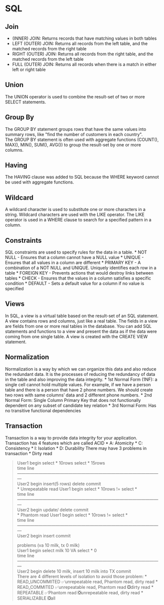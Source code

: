 # SQL
## Join
* (INNER) JOIN: Returns records that have matching values in both tables
* LEFT (OUTER) JOIN: Returns all records from the left table, and the matched records from the right table
* RIGHT (OUTER) JOIN: Returns all records from the right table, and the matched records from the left table
* FULL (OUTER) JOIN: Returns all records when there is a match in either left or right table
## Union
The UNION operator is used to combine the result-set of two or more SELECT statements.
## Group By
The GROUP BY statement groups rows that have the same values into summary rows, like "find the number of customers in each country".  
The GROUP BY statement is often used with aggregate functions (COUNT(), MAX(), MIN(), SUM(), AVG()) to group the result-set by one or more columns.
## Having
The HAVING clause was added to SQL because the WHERE keyword cannot be used with aggregate functions.
## Wildcard
A wildcard character is used to substitute one or more characters in a string. 
Wildcard characters are used with the LIKE operator. The LIKE operator is used in a WHERE clause to search for a specified pattern in a column. 
## Constraints
SQL constraints are used to specify rules for the data in a table. 
	* NOT NULL - Ensures that a column cannot have a NULL value
	* UNIQUE - Ensures that all values in a column are different
	* PRIMARY KEY - A combination of a NOT NULL and UNIQUE. Uniquely identifies each row in a table
	* FOREIGN KEY - Prevents actions that would destroy links between tables
	* CHECK - Ensures that the values in a column satisfies a specific condition
	* DEFAULT - Sets a default value for a column if no value is specified
## Views
In SQL, a view is a virtual table based on the result-set of an SQL statement. 
A view contains rows and columns, just like a real table. The fields in a view are fields from one or more real tables in the database. 
You can add SQL statements and functions to a view and present the data as if the data were coming from one single table. 
A view is created with the CREATE VIEW statement.
## Normalization
Normalization is a way by which we can organize this data and also reduce the redundant data. 
It is the processes of reducing the redundancy of data in the table and also improving the data integrity.
	* 1st Normal Form (1NF): a single cell cannot hold multiple values. For example, if we have a person table and there is a person that have 2 phone numbers. We should create two rows with same columns’ data and 2 different phone numbers.
	* 2nd Normal Form: Single Column Primary Key that does not functionally dependent on any subset of candidate key relation
	* 3rd Normal Form: Has no transitive functional dependencies
## Transaction
Transaction is a way to provide data integrity for your application.
Transaction has 4 features which are called ACID
	* A: Atomicity
	* C: Consistency
	* I: Isolation
	* D: Durability
There may have 3 problems in transaction
	* Dirty read
> User1         begin select * 10rows                    select *  15rows  
> time line ——————————————————————————————————  
> User2         begin              insert(5 rows)                             delete  commit  
	* Unrepeatable read
> User1         begin select * 10rows            !=             select *    
> time line ——————————————————————————————————  
> User2         begin                  update/ delete  commit  
	* Phantom read
> User1         begin select * 10rows            !=             select *    
> time line ——————————————————————————————————  
> User2         begin                      insert  commit      
>       
> problems (va 10 milk, tx 0 milk)  
> User1         begin select milk 10 VA                                    select * 0   
> time line ——————————————————————————————————  
> User2         begin         delete 10 milk, insert 10 milk into TX commit  
There are 4 different levels of isolation to avoid those problem:
	* READ_UNCOMMITED
	✅unrepeatable read, Phantom read, dirty read
	* READ_COMMITED
	✅unrepeatable read, Phantom read
	❎dirty read
	* REPEATABLE
	✅Phantom read
	❎unrepeatable read, dirty read
	* SERIALIZABLE
	❎all

